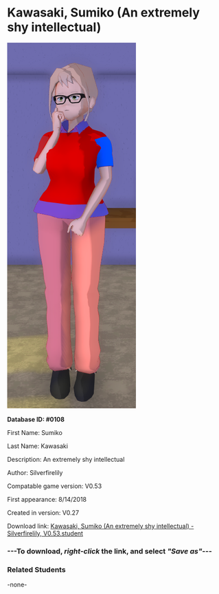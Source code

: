 # Kawasaki, Sumiko (An extremely shy intellectual)

<img src="../../Files/Images/Kawasaki, Sumiko (An extremely shy intellectual).png" title="Kawasaki, Sumiko (An extremely shy intellectual) - Silverfirelily, V0.53">

**Database ID: #0108**

First Name: Sumiko

Last Name: Kawasaki

Description: An extremely shy intellectual

Author: Silverfirelily

Compatable game version: V0.53

First appearance: 8/14/2018

Created in version: V0.27

Download link: <a href="https://raw.githubusercontent.com/Arbiter1223/Daigaku-Gurashi-Custom-Students/master/Files/Student%20Files/Kawasaki%2C%20Sumiko%20(An%20extremely%20shy%20intellectual)%20-%20Silverfirelily%2C%20V0.53.student">Kawasaki, Sumiko (An extremely shy intellectual) - Silverfirelily, V0.53.student</a>

### ---**To download, _right-click_ the link, and select _"Save as"_**---

### Related Students

-none-
